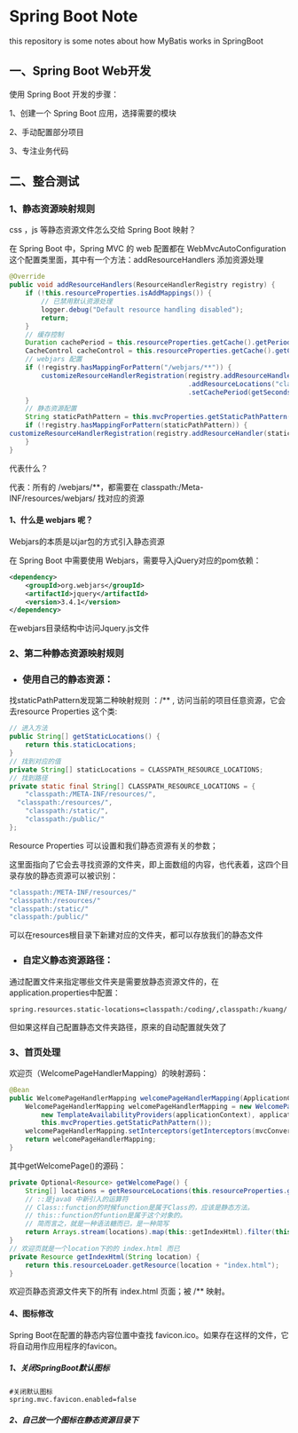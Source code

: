 # Spring Boot Note
this repository is some notes about how MyBatis works in SpringBoot

## 一、Spring Boot Web开发

使用 Spring Boot 开发的步骤：

1、创建一个 Spring Boot 应用，选择需要的模块

2、手动配置部分项目

3、专注业务代码

## 二、整合测试

### 	1、静态资源映射规则

css ，js 等静态资源文件怎么交给 Spring Boot 映射？

在 Spring Boot 中，Spring MVC 的 web 配置都在 WebMvcAutoConfiguration 这个配置类里面，其中有一个方法：addResourceHandlers 添加资源处理

```java
@Override
public void addResourceHandlers(ResourceHandlerRegistry registry) {
    if (!this.resourceProperties.isAddMappings()) {
        // 已禁用默认资源处理
        logger.debug("Default resource handling disabled");
        return;
    }
    // 缓存控制
    Duration cachePeriod = this.resourceProperties.getCache().getPeriod();
    CacheControl cacheControl = this.resourceProperties.getCache().getCachecontrol().toHttpCacheControl();
    // webjars 配置
    if (!registry.hasMappingForPattern("/webjars/**")) {
        customizeResourceHandlerRegistration(registry.addResourceHandler("/webjars/**")
                                             .addResourceLocations("classpath:/META-INF/resources/webjars/")
                                             .setCachePeriod(getSeconds(cachePeriod)).setCacheControl(cacheControl));
    }
    // 静态资源配置
    String staticPathPattern = this.mvcProperties.getStaticPathPattern();
    if (!registry.hasMappingForPattern(staticPathPattern)) {
customizeResourceHandlerRegistration(registry.addResourceHandler(staticPathPattern).addResourceLocations(getResourceLocations(this.resourceProperties.getStaticLocations()).setCachePeriod(getSeconds(cachePeriod)).setCacheControl(cacheControl));
    }
}
```

代表什么？ 

代表：所有的 /webjars/**，都需要在 classpath:/Meta-INF/resources/webjars/ 找对应的资源

#### 	1、什么是 webjars 呢？

Webjars的本质是以jar包的方式引入静态资源

在 Spring Boot 中需要使用 Webjars，需要导入jQuery对应的pom依赖：

```xml
<dependency>
    <groupId>org.webjars</groupId>
    <artifactId>jquery</artifactId>
    <version>3.4.1</version>
</dependency>
```

在webjars目录结构中访问Jquery.js文件

### 	2、第二种静态资源映射规则

- ### 使用自己的静态资源：

找staticPathPattern发现第二种映射规则 ：/** , 访问当前的项目任意资源，它会去resource Properties 这个类:

```java
// 进入方法
public String[] getStaticLocations() {
    return this.staticLocations;
}
// 找到对应的值
private String[] staticLocations = CLASSPATH_RESOURCE_LOCATIONS;
// 找到路径
private static final String[] CLASSPATH_RESOURCE_LOCATIONS = { 
    "classpath:/META-INF/resources/",
  "classpath:/resources/", 
    "classpath:/static/", 
    "classpath:/public/" 
};
```

Resource Properties 可以设置和我们静态资源有关的参数；

这里面指向了它会去寻找资源的文件夹，即上面数组的内容，也代表着，这四个目录存放的静态资源可以被识别：

```java
"classpath:/META-INF/resources/"
"classpath:/resources/"
"classpath:/static/"
"classpath:/public/"
```

可以在resources根目录下新建对应的文件夹，都可以存放我们的静态文件

- ### 自定义静态资源路径：

通过配置文件来指定哪些文件夹是需要放静态资源文件的，在application.properties中配置：

```properties
spring.resources.static-locations=classpath:/coding/,classpath:/kuang/
```

但如果这样自己配置静态文件夹路径，原来的自动配置就失效了

### 3、首页处理

欢迎页（WelcomePageHandlerMapping）的映射源码：

```java
@Bean
public WelcomePageHandlerMapping welcomePageHandlerMapping(ApplicationContext applicationContext,FormattingConversionService mvcConversionService,ResourceUrlProvider mvcResourceUrlProvider) {
    WelcomePageHandlerMapping welcomePageHandlerMapping = new WelcomePageHandlerMapping(
        new TemplateAvailabilityProviders(applicationContext), applicationContext, getWelcomePage(), // getWelcomePage 获得欢迎页
        this.mvcProperties.getStaticPathPattern());
    welcomePageHandlerMapping.setInterceptors(getInterceptors(mvcConversionService, mvcResourceUrlProvider));
    return welcomePageHandlerMapping;
}
```

其中getWelcomePage()的源码：

```java
private Optional<Resource> getWelcomePage() {
    String[] locations = getResourceLocations(this.resourceProperties.getStaticLocations());
    // ::是java8 中新引入的运算符
    // Class::function的时候function是属于Class的，应该是静态方法。
    // this::function的funtion是属于这个对象的。
    // 简而言之，就是一种语法糖而已，是一种简写
    return Arrays.stream(locations).map(this::getIndexHtml).filter(this::isReadable).findFirst();
}
// 欢迎页就是一个location下的的 index.html 而已
private Resource getIndexHtml(String location) {
    return this.resourceLoader.getResource(location + "index.html");
}
```

欢迎页静态资源文件夹下的所有 index.html 页面；被 /** 映射。

#### 4、图标修改

Spring Boot在配置的静态内容位置中查找 favicon.ico。如果存在这样的文件，它将自动用作应用程序的favicon。

##### 1、关闭SpringBoot默认图标

```properties
#关闭默认图标
spring.mvc.favicon.enabled=false
```

##### 2、自己放一个图标在静态资源目录下